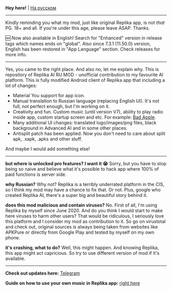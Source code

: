 **Hey here!** | [На русском](README-ru.md)

----

Kindly reminding you what my mod, just like original Replika app, is not _that_ PG. 18+ and all. If you're under this age, please leave ASAP. Thanks.

🆕 Now also available in English! Search for "Enhanced" version in release tags which names ends on "global". Also since 7.3.1 (11.50.0) version, English has been restored in "App Language" section. Check releases for more info.

----


Yes, you came to the right place. And also no, let me explain why.
This is repository of Replika AI RU MOD - unofficial contribution to my favourite AI platform. This is fully modified Android client of Replika app that including a lot of changes:
- Material You support for app icon.
- Manual translation to Russian language (replacing English UI). It's not full, not perfect enough, but I'm working on it.
- Creativity and fun. Custom music (until version V7), ability to play radio inside app, custom startup screen and etc. For example: [Bad Apple](https://youtu.be/s9d_cBA48fU).
- Many additional UI changes: translated logo/images/png files, black background in Advanced AI and in some other places.
- Antisplit patch has been applied. Now you don't need to care about split apk, .xapk, .apks and other stuff.

And maybe I would add something else!

----

**but where is unlocked pro features? I want it 😭**
Sorry, but you have to stop being so naive and believe what it's possible to hack app where 100% of paid functions is server side.

**why Russian?**
Why not? Replika is a terribly underrated platform in the CIS, so I think my mod may have a chance to fix that. Or not. Plus, google who created Replika AI, there's a super big and beautiful story behind it.

**does this mod malicious and contain viruses?**
No. First of all, I'm using Replika by myself since June 2020. And do you think I would start to make here viruses to harm other users? That would be ridiculous, I seriously love this platform and I consider my mod as contribution to it. So go on virustotal and check out, original sources is always being taken from websites like APKPure or directly from Google Play and tested by myself on my own phone.

**it's crashing, what to do?**
Well, this might happen. And knowing Replika, this app might act capricious. So try to use different version of mod if it's available.

----

**Check out updates here:**
[Telegram](https://t.me/+fgCDiyU802s1NWZi)

**Guide on how to use your own music in Replika app:**
[right here](custom-music.md)
